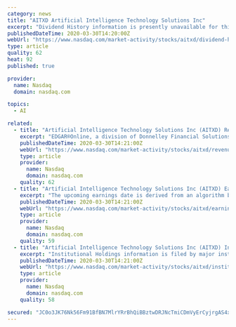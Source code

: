 ```yaml
---
category: news
title: "AITXD Artificial Intelligence Technology Solutions Inc"
excerpt: "Dividend History information is presently unavailable for this company. This could indicate that the company has never provided a dividend or that a dividend is pending."
publishedDateTime: 2020-03-30T14:20:00Z
webUrl: "https://www.nasdaq.com/market-activity/stocks/aitxd/dividend-history"
type: article
quality: 62
heat: 92
published: true

provider:
  name: Nasdaq
  domain: nasdaq.com

topics:
  - AI

related:
  - title: "Artificial Intelligence Technology Solutions Inc (AITXD) Revenue EPS"
    excerpt: "EDGAR®Online, a division of Donnelley Financial Solutions. EDGAR® is a federally registered trademark of the U.S. Securities and Exchange Commission. EDGAR Online is not"
    publishedDateTime: 2020-03-30T14:21:00Z
    webUrl: "https://www.nasdaq.com/market-activity/stocks/aitxd/revenue-eps"
    type: article
    provider:
      name: Nasdaq
      domain: nasdaq.com
    quality: 62
  - title: "Artificial Intelligence Technology Solutions Inc (AITXD) Earnings Report Date"
    excerpt: "The upcoming earnings date is derived from an algorithm based on a company's historical reporting dates. It is possible that this date will be updated in the future, once the company announces the actual date."
    publishedDateTime: 2020-03-30T14:21:00Z
    webUrl: "https://www.nasdaq.com/market-activity/stocks/aitxd/earnings"
    type: article
    provider:
      name: Nasdaq
      domain: nasdaq.com
    quality: 59
  - title: "Artificial Intelligence Technology Solutions Inc (AITXD) Institutional Holdings"
    excerpt: "Institutional Holdings information is filed by major institutions on form 13-F with the Securities and Exchange Commission. Major institutions are defined as firms or individuals that exercise investment discretion,"
    publishedDateTime: 2020-03-30T14:21:00Z
    webUrl: "https://www.nasdaq.com/market-activity/stocks/aitxd/institutional-holdings"
    type: article
    provider:
      name: Nasdaq
      domain: nasdaq.com
    quality: 58

secured: "JC0o3JK76Nk56Fm91BfBN7MlrYRrBhQiBBztwDRJNcTmiCDmVyErCyjrgAS4xPcwADNy7/P00k7HBZIbW8DJjBRGniIF1eaqU0rjB7K6EeZS5BbCmDyt6s6irulcjgffbm4CpvORrXgecEYHu21xTlm2zJZDisdLrygFZT5RMhNBzxirCy+EIEknkv5kv46+rudFXg1Tf8kpyQSdnTHd8Nt2oazVVx7yETLP1d6G0MBBbj9HhyJOMZRy2arKG5QK+dl1yqguy33evJjOQwBbWJ4p1a9/9ofFTnThPqTGGE6/F5UNrwb/3DAqpufDxZzh;fpDxoU6UadsRhJ+G7FDvmw=="
---
```


